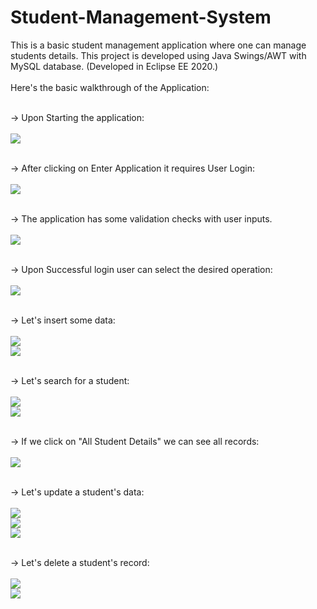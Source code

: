 # Student-Management-System
This is a basic student management application where one can manage students details.
This project is developed using Java Swings/AWT with MySQL database. (Developed in Eclipse EE 2020.)
<br><br>
Here's the basic walkthrough of the Application:<br><br>

-> Upon Starting the application:<br><br>
![](https://raw.githubusercontent.com/Lakshay-Dhingra/Student-Management-System/master/images/img1.PNG)
<br><br>

-> After clicking on Enter Application it requires User Login:<br><br>
![](https://raw.githubusercontent.com/Lakshay-Dhingra/Student-Management-System/master/images/img2.PNG)
<br><br>

-> The application has some validation checks with user inputs.<br><br>
![](https://raw.githubusercontent.com/Lakshay-Dhingra/Student-Management-System/master/images/img3.PNG)
<br><br>

-> Upon Successful login user can select the desired operation:<br><br>
![](https://raw.githubusercontent.com/Lakshay-Dhingra/Student-Management-System/master/images/img4.PNG)
<br><br>

-> Let's insert some data:<br><br>
![](https://raw.githubusercontent.com/Lakshay-Dhingra/Student-Management-System/master/images/img5.PNG)
<br>
![](https://raw.githubusercontent.com/Lakshay-Dhingra/Student-Management-System/master/images/img6.PNG)
<br><br>

-> Let's search for a student:<br><br>
![](https://raw.githubusercontent.com/Lakshay-Dhingra/Student-Management-System/master/images/img7.PNG)
<br>
![](https://raw.githubusercontent.com/Lakshay-Dhingra/Student-Management-System/master/images/img8.PNG)
<br><br>

-> If we click on "All Student Details" we can see all records:<br><br>
![](https://raw.githubusercontent.com/Lakshay-Dhingra/Student-Management-System/master/images/img9.PNG)
<br><br>

-> Let's update a student's data:<br><br>
![](https://raw.githubusercontent.com/Lakshay-Dhingra/Student-Management-System/master/images/img10.PNG)
<br>
![](https://raw.githubusercontent.com/Lakshay-Dhingra/Student-Management-System/master/images/img11.PNG)
<br>
![](https://raw.githubusercontent.com/Lakshay-Dhingra/Student-Management-System/master/images/img12.PNG)
<br><br>

-> Let's delete a student's record:<br><br>
![](https://raw.githubusercontent.com/Lakshay-Dhingra/Student-Management-System/master/images/img13.PNG)
<br>
![](https://raw.githubusercontent.com/Lakshay-Dhingra/Student-Management-System/master/images/img14.PNG)
<br><br>
